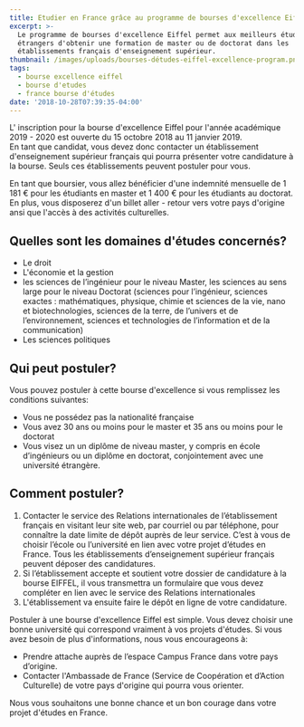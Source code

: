```yaml
---
title: Etudier en France grâce au programme de bourses d'excellence Eiffel
excerpt: >-
  Le programme de bourses d'excellence Eiffel permet aux meilleurs étudiants
  étrangers d'obtenir une formation de master ou de doctorat dans les
  établissements français d'enseignement supérieur.
thumbnail: /images/uploads/bourses-détudes-eiffel-excellence-program.png
tags:
  - bourse excellence eiffel
  - bourse d'etudes
  - france bourse d'études
date: '2018-10-28T07:39:35-04:00'
---
```

L' inscription pour la bourse d'excellence Eiffel pour l'année académique 2019 - 2020 est ouverte du 15 octobre 2018 au 11 janvier 2019.\
En tant que candidat, vous devez donc contacter un établissement d'enseignement supérieur français qui pourra présenter votre candidature à la bourse. Seuls ces établissements peuvent postuler pour vous.

En tant que boursier, vous allez bénéficier d'une indemnité mensuelle de 1 181 € pour les étudiants en master et 1 400 € pour les étudiants au doctorat. En plus, vous disposerez d'un billet aller - retour vers votre pays d'origine ansi que l'accès à des activités culturelles.

## Quelles sont les domaines d'études concernés?

* Le droit
* L'économie et la gestion
* les sciences de l’ingénieur pour le niveau Master, les sciences au sens large pour le niveau
  Doctorat (sciences pour l’ingénieur, sciences exactes : mathématiques, physique, chimie et
  sciences de la vie, nano et biotechnologies, sciences de la terre, de l’univers et de
  l’environnement, sciences et technologies de l’information et de la communication) 
* Les sciences politiques

## Qui peut postuler?

Vous pouvez postuler à cette bourse d'excellence si vous remplissez les conditions suivantes:

* Vous ne possédez pas la nationalité française
* Vous avez 30 ans ou moins pour le master et 35 ans ou moins pour le doctorat
* Vous visez un un diplôme de niveau master, y compris en école d’ingénieurs ou un diplôme en doctorat, conjointement avec une université étrangère.

## Comment postuler?

1. Contacter le service des Relations internationales de l’établissement français en visitant leur
   site web, par courriel ou par téléphone, pour connaître la date limite de dépôt auprès de leur
   service. C’est à vous de choisir l’école ou l’université en lien avec votre projet d’études en France. Tous les établissements d’enseignement supérieur français peuvent déposer des candidatures. 
2. Si l’établissement accepte et soutient votre dossier de candidature à la bourse EIFFEL, il vous transmettra un formulaire que vous devez compléter en lien avec le service des Relations internationales
3. L'établissement va ensuite faire le dépôt en ligne de votre candidature.

Postuler à une bourse d'excellence Eiffel est simple. Vous devez choisir une bonne université qui correspond vraiment à vos projets d'études. Si vous avez besoin de plus d'informations, nous vous encourageons à:

* Prendre attache auprès de l’espace Campus France dans votre pays d’origine.
* Contacter l'Ambassade de France (Service de Coopération et d’Action Culturelle) de votre pays d'origine qui pourra vous orienter.

Nous vous souhaitons une bonne chance et un bon courage dans votre projet d'études en France.
